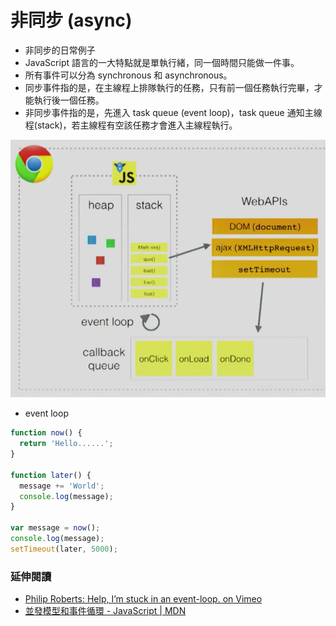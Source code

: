 # 非同步 (async)

<!--
1-1 start coding (async)
2 answer customer phone (sync)
3-1 buy drink - call phone (async)
1-2 continue coding (async)
3-2 drink is comming (async)
1-3 finish coding (async)
-->

* 非同步的日常例子
* JavaScript 語言的一大特點就是單執行緒，同一個時間只能做一件事。
* 所有事件可以分為 synchronous 和 asynchronous。
* 同步事件指的是，在主線程上排隊執行的任務，只有前一個任務執行完畢，才能執行後一個任務。
* 非同步事件指的是，先進入 task queue (event loop)，task queue 通知主線程(stack)，若主線程有空該任務才會進入主線程執行。

![](assets/event-loop.png)

* event loop

```js
function now() {
  return 'Hello......';
}

function later() {
  message += 'World';
  console.log(message);
}

var message = now();
console.log(message);
setTimeout(later, 5000);
```

### 延伸閱讀

<!-- 從 6:40 開始看 -->

* [Philip Roberts: Help, I’m stuck in an event-loop. on Vimeo](https://vimeo.com/96425312)
* [並發模型和事件循環 - JavaScript | MDN](https://developer.mozilla.org/zh-TW/docs/Web/JavaScript/EventLoop)